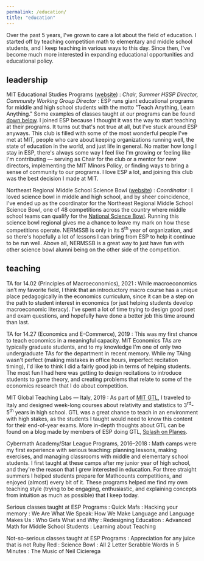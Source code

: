 ```yaml
---
permalink: /education/
title: "education"
---
```


Over the past 5 years, I've grown to care a lot about the field of education. I started off by teaching competition math to elementary and middle school students, and I keep teaching in various ways to this day. Since then, I've become much more interested in expanding educational opportunities and educational policy.

## leadership

MIT Educational Studies Programs ([website](https://esp.mit.edu/)) <a name="esp"></a>
: *Chair, Summer HSSP Director, Community Working Group Director*
: ESP runs giant educational programs for middle and high school students with the motto "Teach Anything, Learn Anything." Some examples of classes taught at our programs can be found [down below](#esp-classes). I joined ESP because I thought it was the way to start teaching at their programs. It turns out that's not true at all, but I've stuck around ESP anyways. This club is filled with some of the most wonderful people I've met at MIT, people who care about keeping organizations running well, the state of education in the world, and just life in general. No matter how long I stay in ESP, there's always some way I feel like I'm growing or feeling like I'm contributing — serving as Chair for the club or a mentor for new directors, implementing the MIT Minors Policy, or finding ways to bring a sense of community to our programs. I love ESP a lot, and joining this club was the best decision I made at MIT.

Northeast Regional Middle School Science Bowl ([website](https://www.mitsciencebowl.com/))
: *Coordinator*
: I loved science bowl in middle and high school, and by sheer coincidence, I've ended up as the coordinator for the Northeast Regional Middle School Science Bowl, one of 48 competitions across the country where middle school teams can qualify for the [National Science Bowl](https://science.osti.gov/wdts/nsb). Running this science bowl regional gives me a chance to leave my mark on how these competitions operate. NERMSSB is only in its 5<sup>th</sup> year of organization, and so there's hopefully a lot of lessons I can bring from ESP to help it continue to be run well. Above all, NERMSSB is a great way to just have fun with other science bowl alumni being on the other side of the competition.

## teaching

TA for 14.02 (Principles of Macroeconomics), 2021
: While macroeconomics isn’t my favorite field, I think that an introductory macro course has a unique place pedagogically in the economics curriculum, since it can be a step on the path to student interest in economics (or just helping students develop macroeconomic literacy). I’ve spent a lot of time trying to design good pset and exam questions, and hopefully have done a better job this time around than last.

TA for 14.27 (Economics and E-Commerce), 2019
: This was my first chance to teach economics in a meaningful capacity. MIT Economics TAs are typically graduate students, and to my knowledge I'm one of only two undergraduate TAs for the department in recent memory. While my TAing wasn't perfect (making mistakes in office hours, imperfect recitation timing), I'd like to think I did a fairly good job in terms of helping students. The most fun I had here was getting to design recitations to introduce students to game theory, and creating problems that relate to some of the economics research that I do about competition.

MIT Global Teaching Labs — Italy, 2019
: As part of [MIT GTL](http://misti.mit.edu/global-teaching-labs), I traveled to Italy and designed week-long courses about relativity and statistics to 3<sup>rd</sup>-5<sup>th</sup> years in high school. GTL was a great chance to teach in an environment with high stakes, as the students I taught would need to know this content for their end-of-year exams. More in-depth thoughts about GTL can be found on a blog made by members of ESP doing GTL, [Splash on Planes](https://espgtl.home.blog/author/paoloadajar/). 

Cybermath Academy/Star League Programs, 2016–2018
: Math camps were my first experience with serious teaching: planning lessons, making exercises, and managing classrooms with middle and elementary school students. I first taught at these camps after my junior year of high school, and they're the reason that I grew interested in education. For three straight summers I helped students prepare for Mathcounts competitions, and enjoyed (almost) every bit of it. These programs helped me find my own teaching style (trying to be engaging, enthusiastic, and explaining concepts from intuition as much as possible) that I keep today.

Serious classes taught at ESP Programs <a name="esp-classes"></a>
: Quick Mafs
: Hacking your memory
: We Are What We Speak: How We Make Language and Language Makes Us
: Who Gets What and Why
: Redesigning Education
: Advanced Math for Middle School Students
: Learning about Teaching

Not-so-serious classes taught at ESP Programs
: Appreciation for any juice that is not Ruby Red 
: Science Bowl
: All 2 Letter Scrabble Words in 5 Minutes
: The Music of Neil Cicierega